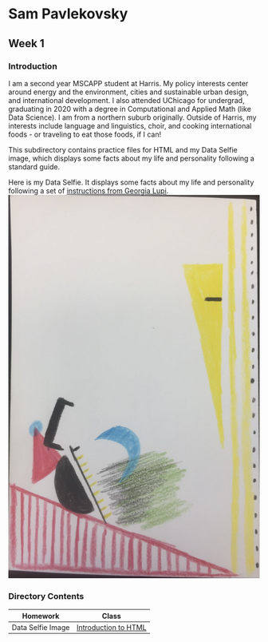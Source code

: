 # Sam Pavlekovsky

## Week 1

### Introduction
I am a second year MSCAPP student at Harris. My policy interests center around energy and the environment, cities and sustainable urban design, and international development. I also attended UChicago for undergrad, graduating in 2020 with a degree in Computational and Applied Math (like Data Science). I am from a northern suburb originally. Outside of Harris, my interests include language and linguistics, choir, and cooking international foods - or traveling to eat those foods, if I can!

This subdirectory contains practice files for HTML and my Data Selfie image, which displays some facts about my life and personality following a standard guide.

Here is my Data Selfie. It displays some facts about my life and personality following a set of [instructions from Georgia Lupi](https://ideas.ted.com/how-to-draw-your-own-selfie-using-your-personal-data/).
![](./homework/DataSelfie.jpg)

### Directory Contents
| Homework | Class |
| ----------- | ----------- |
| Data Selfie Image | [Introduction to HTML](./class/index.html) |